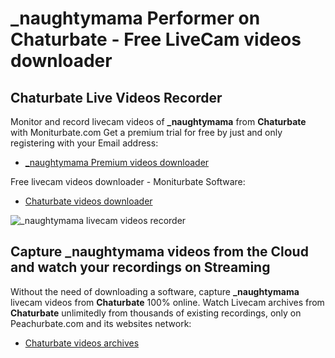 # _naughtymama Performer on Chaturbate - Free LiveCam videos downloader

## Chaturbate Live Videos Recorder

Monitor and record livecam videos of **_naughtymama** from **Chaturbate** with Moniturbate.com
Get a premium trial for free by just and only registering with your Email address:
* [_naughtymama Premium videos downloader](https://moniturbate.com/request-demo-licence-key.html)

Free livecam videos downloader - Moniturbate Software:
* [Chaturbate videos downloader](https://moniturbate.com/moniturbate-download-software.html)

![_naughtymama livecam videos recorder](https://peachurnet.com/templates/moniturbate-software.png)


## Capture _naughtymama videos from the Cloud and watch your recordings on Streaming

Without the need of downloading a software, capture **_naughtymama** livecam videos from **Chaturbate** 100% online.
Watch Livecam archives from **Chaturbate** unlimitedly from thousands of existing recordings, only on Peachurbate.com and its websites network:
* [Chaturbate videos archives](https://peachurnet.com/)